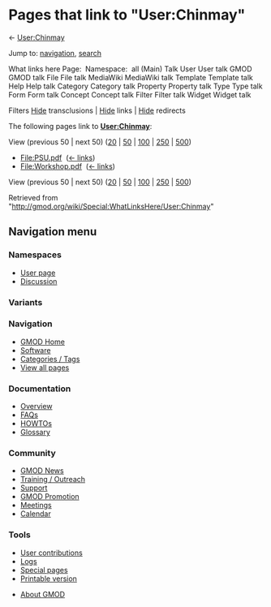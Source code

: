 <div id="mw-page-base" class="noprint">

</div>

<div id="mw-head-base" class="noprint">

</div>

<div id="content" class="mw-body" role="main">

<span id="top"></span>

<div id="mw-js-message" style="display:none;">

</div>



# <span dir="auto">Pages that link to "User:Chinmay"</span>

<div id="bodyContent">

<div id="contentSub">

← [User:Chinmay](/wiki/User:Chinmay "User:Chinmay")

</div>

<div id="jump-to-nav" class="mw-jump">

Jump to: [navigation](#mw-navigation), [search](#p-search)

</div>

<div id="mw-content-text">

What links here Page:  Namespace:  all (Main) Talk User User talk GMOD
GMOD talk File File talk MediaWiki MediaWiki talk Template Template talk
Help Help talk Category Category talk Property Property talk Type Type
talk Form Form talk Concept Concept talk Filter Filter talk Widget
Widget talk

Filters
[Hide](/mediawiki/index.php?title=Special:WhatLinksHere/User:Chinmay&hidetrans=1 "Special:WhatLinksHere/User:Chinmay")
transclusions \|
[Hide](/mediawiki/index.php?title=Special:WhatLinksHere/User:Chinmay&hidelinks=1 "Special:WhatLinksHere/User:Chinmay")
links \|
[Hide](/mediawiki/index.php?title=Special:WhatLinksHere/User:Chinmay&hideredirs=1 "Special:WhatLinksHere/User:Chinmay")
redirects

The following pages link to
**[User:Chinmay](/wiki/User:Chinmay "User:Chinmay")**:

View (previous 50 \| next 50)
([20](/mediawiki/index.php?title=Special:WhatLinksHere/User:Chinmay&limit=20 "Special:WhatLinksHere/User:Chinmay")
\|
[50](/mediawiki/index.php?title=Special:WhatLinksHere/User:Chinmay&limit=50 "Special:WhatLinksHere/User:Chinmay")
\|
[100](/mediawiki/index.php?title=Special:WhatLinksHere/User:Chinmay&limit=100 "Special:WhatLinksHere/User:Chinmay")
\|
[250](/mediawiki/index.php?title=Special:WhatLinksHere/User:Chinmay&limit=250 "Special:WhatLinksHere/User:Chinmay")
\|
[500](/mediawiki/index.php?title=Special:WhatLinksHere/User:Chinmay&limit=500 "Special:WhatLinksHere/User:Chinmay"))

- [File:PSU.pdf](/wiki/File:PSU.pdf "File:PSU.pdf") ‎
  <span class="mw-whatlinkshere-tools">([←
  links](/mediawiki/index.php?title=Special:WhatLinksHere&target=File%3APSU.pdf "Special:WhatLinksHere"))</span>
- [File:Workshop.pdf](/wiki/File:Workshop.pdf "File:Workshop.pdf") ‎
  <span class="mw-whatlinkshere-tools">([←
  links](/mediawiki/index.php?title=Special:WhatLinksHere&target=File%3AWorkshop.pdf "Special:WhatLinksHere"))</span>

View (previous 50 \| next 50)
([20](/mediawiki/index.php?title=Special:WhatLinksHere/User:Chinmay&limit=20 "Special:WhatLinksHere/User:Chinmay")
\|
[50](/mediawiki/index.php?title=Special:WhatLinksHere/User:Chinmay&limit=50 "Special:WhatLinksHere/User:Chinmay")
\|
[100](/mediawiki/index.php?title=Special:WhatLinksHere/User:Chinmay&limit=100 "Special:WhatLinksHere/User:Chinmay")
\|
[250](/mediawiki/index.php?title=Special:WhatLinksHere/User:Chinmay&limit=250 "Special:WhatLinksHere/User:Chinmay")
\|
[500](/mediawiki/index.php?title=Special:WhatLinksHere/User:Chinmay&limit=500 "Special:WhatLinksHere/User:Chinmay"))

</div>

<div class="printfooter">

Retrieved from
"<http://gmod.org/wiki/Special:WhatLinksHere/User:Chinmay>"

</div>

<div id="catlinks" class="catlinks catlinks-allhidden">

</div>

<div class="visualClear">

</div>

</div>

</div>

<div id="mw-navigation">

## Navigation menu

<div id="mw-head">



<div id="left-navigation">

<div id="p-namespaces" class="vectorTabs" role="navigation"
aria-labelledby="p-namespaces-label">

### Namespaces

- <span id="ca-nstab-user"><a href="/wiki/User:Chinmay" accesskey="c"
  title="View the user page [c]">User page</a></span>
- <span id="ca-talk"><a
  href="/mediawiki/index.php?title=User_talk:Chinmay&amp;action=edit&amp;redlink=1"
  accesskey="t"
  title="Discussion about the content page [t]">Discussion</a></span>

</div>

<div id="p-variants" class="vectorMenu emptyPortlet" role="navigation"
aria-labelledby="p-variants-label">

### 

### Variants[](#)

<div class="menu">

</div>

</div>

</div>





</div>

</div>

</div>

<div id="mw-panel">

<div id="p-logo" role="banner">

<a href="/wiki/Main_Page"
style="background-image: url(http://gmod.org/images/GMOD-cogs.png);"
title="Visit the main page"></a>

</div>

<div id="p-Navigation" class="portal" role="navigation"
aria-labelledby="p-Navigation-label">

### Navigation

<div class="body">

- <span id="n-GMOD-Home">[GMOD Home](/wiki/Main_Page)</span>
- <span id="n-Software">[Software](/wiki/GMOD_Components)</span>
- <span id="n-Categories-.2F-Tags">[Categories /
  Tags](/wiki/Categories)</span>
- <span id="n-View-all-pages">[View all
  pages](/wiki/Special:AllPages)</span>

</div>

</div>

<div id="p-Documentation" class="portal" role="navigation"
aria-labelledby="p-Documentation-label">

### Documentation

<div class="body">

- <span id="n-Overview">[Overview](/wiki/Overview)</span>
- <span id="n-FAQs">[FAQs](/wiki/Category:FAQ)</span>
- <span id="n-HOWTOs">[HOWTOs](/wiki/Category:HOWTO)</span>
- <span id="n-Glossary">[Glossary](/wiki/Glossary)</span>

</div>

</div>

<div id="p-Community" class="portal" role="navigation"
aria-labelledby="p-Community-label">

### Community

<div class="body">

- <span id="n-GMOD-News">[GMOD News](/wiki/GMOD_News)</span>
- <span id="n-Training-.2F-Outreach">[Training /
  Outreach](/wiki/Training_and_Outreach)</span>
- <span id="n-Support">[Support](/wiki/Support)</span>
- <span id="n-GMOD-Promotion">[GMOD
  Promotion](/wiki/GMOD_Promotion)</span>
- <span id="n-Meetings">[Meetings](/wiki/Meetings)</span>
- <span id="n-Calendar">[Calendar](/wiki/Calendar)</span>

</div>

</div>

<div id="p-tb" class="portal" role="navigation"
aria-labelledby="p-tb-label">

### Tools

<div class="body">

- <span id="t-contributions">[User
  contributions](/wiki/Special:Contributions/Chinmay "A list of contributions of this user")</span>
- <span id="t-log">[Logs](/wiki/Special:Log/Chinmay)</span>
- <span id="t-specialpages"><a href="/wiki/Special:SpecialPages" accesskey="q"
  title="A list of all special pages [q]">Special pages</a></span>
- <span id="t-print"><a
  href="/mediawiki/index.php?title=Special:WhatLinksHere/User:Chinmay&amp;printable=yes"
  rel="alternate" accesskey="p"
  title="Printable version of this page [p]">Printable version</a></span>

</div>

</div>

</div>

</div>

<div id="footer" role="contentinfo">

- <span id="footer-places-about">[About
  GMOD](/wiki/GMOD:About "GMOD:About")</span>

<!-- -->






</div>
